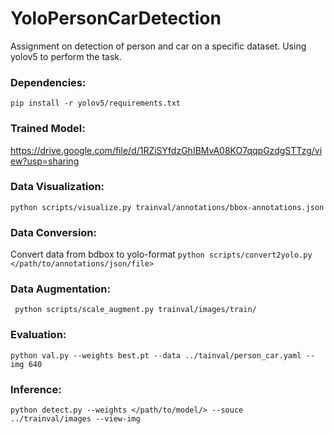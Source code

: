 # YoloPersonCarDetection
Assignment on detection of person and car on a specific dataset.
Using yolov5 to perform the task.

### Dependencies:
```pip install -r yolov5/requirements.txt```

### Trained Model:
https://drive.google.com/file/d/1RZiSYfdzGhIBMvA08KO7qqpGzdgSTTzg/view?usp=sharing

### Data Visualization:
```python scripts/visualize.py trainval/annotations/bbox-annotations.json```

### Data Conversion:
Convert data from bdbox to yolo-format
```python scripts/convert2yolo.py </path/to/annotations/json/file>```

### Data Augmentation:
``` python scripts/scale_augment.py trainval/images/train/```

### Evaluation:
```python val.py --weights best.pt --data ../tainval/person_car.yaml --img 640```

### Inference:
```python detect.py --weights </path/to/model/> --souce ../trainval/images --view-img```
